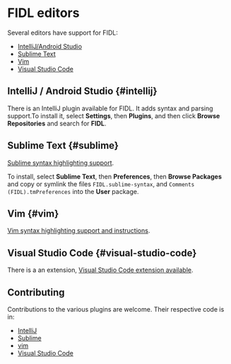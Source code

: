 # FIDL editors

Several editors have support for FIDL:

* [IntelliJ/Android Studio](#intellij)
* [Sublime Text](#sublime)
* [Vim](#vim)
* [Visual Studio Code](#visual-studio-code)

## IntelliJ / Android Studio {#intellij}

There is an IntelliJ plugin available for FIDL. It adds syntax and parsing
support.To install it, select **Settings**, then **Plugins**, and then click
**Browse Repositories** and search for **FIDL**.

## Sublime Text {#sublime}

[Sublime syntax highlighting support](/tools/fidl/editors/sublime).

To install, select **Sublime Text**, then **Preferences**, then
**Browse Packages** and copy or symlink the files `FIDL.sublime-syntax`, and
`Comments (FIDL).tmPreferences` into the **User** package.

## Vim {#vim}

[Vim syntax highlighting support and instructions](/tools/fidl/editors/vim).

## Visual Studio Code {#visual-studio-code}

There is a an extension,
[Visual Studio Code extension available](https://marketplace.visualstudio.com/items?itemName=fuchsia-authors.language-fidl).

## Contributing

Contributions to the various plugins are welcome. Their respective code is in:

* [IntelliJ](https://fuchsia.googlesource.com/intellij-language-fidl/)
* [Sublime](/tools/fidl/editors/sublime)
* [vim](/tools/fidl/editors/vim/)
* [Visual Studio Code](https://fuchsia.googlesource.com/vscode-language-fidl/)

